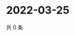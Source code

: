 # 2022-03-25

共 0 条

<!-- BEGIN WEIBO -->
<!-- 最后更新时间 Fri Mar 25 2022 04:13:52 GMT+0800 (China Standard Time) -->

<!-- END WEIBO -->
